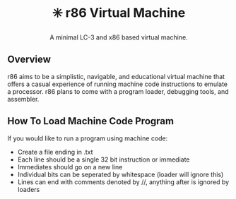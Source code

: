 <div align="center">
<a name="readme-top"></a>
  
# ✳️ r86 Virtual Machine
A minimal LC-3 and x86 based virtual machine.

</div>

## Overview
r86 aims to be a simplistic, navigable, and educational virtual machine that offers a casual experience of running machine code instructions to emulate a processor. r86 plans to come with a program loader, debugging tools, and assembler.

## How To Load Machine Code Program
If you would like to run a program using machine code:
* Create a file ending in .txt
* Each line should be a single 32 bit instruction or immediate
* Immediates should go on a new line
* Individual bits can be seperated by whitespace (loader will ignore this)
* Lines can end with comments denoted by //, anything after is ignored by loaders





